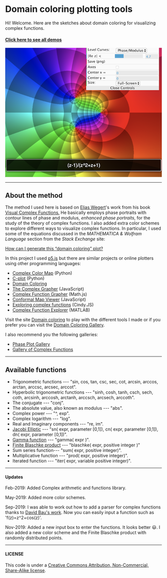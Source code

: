 # Domain coloring plotting tools

Hi! Welcome. Here are the sketches about domain coloring for visualizing complex functions.

#### [Click here to see all demos](https://jcponce.github.io/domain-coloring/)

![alt tag](https://github.com/jcponce/complex/blob/gh-pages/dctools/plotfz.png)

---

## About the method

The method I used here is based on [Elias Wegert](http://www.visual.wegert.com/)'s work from his book [Visual Complex Functions.](http://www.springer.com/de/book/9783034801799) He basically employs phase portraits with contour lines of phase and modulus, *enhanced phase portraits*, for the study of the theory of complex functions. I also added extra color schemes to explore different ways to visualize complex functions. In particular, I used some of the equations discussed in the *MATHEMATICA &amp; Wolfram Language* section from the *Stack Exchange* site:

[How can I generate this “domain coloring” plot?](https://mathematica.stackexchange.com/questions/7275/how-can-i-generate-this-domain-coloring-plot)

In this project I used [p5.js](https://p5js.org/) but there are similar projects or online plotters using other programming languages: 

* [Complex Color Map](https://github.com/endolith/complex_colormap) (Python)
* [C-plot](https://github.com/nschloe/cplot) (Python)
* [Domain Coloring](https://github.com/fogleman/domaincoloring)
* [The Complex Grapher](https://talbrenev.com/complexgrapher/) (JavaScript)
* [Complex Function Grapher](http://jutanium.github.io/ComplexNumberGrapher/) (Math.js)
* [Conformal Map Viewer](http://davidbau.com/archives/2013/02/10/conformal_map_viewer.html) (JavaScript)
* [Exploring complex functions](https://cindyjs.org/gallery/cindygl/ComplexExplorer/index.html) (Cindy.JS)
* [Complex Function Explorer](https://au.mathworks.com/matlabcentral/fileexchange/45464-complex-function-explorer) (MATLAB)

Visit the site [Domain coloring](https://jcponce.github.io/domain-coloring) to play with the different tools I made or if you prefer you can visit the [Domain Coloring Gallery](https://www.dynamicmath.xyz/domain-coloring/dcgallery.html).

I also recommend you the following galleries:

* [Phase Plot Gallery](http://www.mathe.tu-freiberg.de/~wegert/PhasePlot/images.html)
* [Gallery of Complex Functions](https://vqm.uni-graz.at/pages/complex/index.html)

---

## Available functions

* Trigonometric functions --- "sin, cos, tan, csc, sec, cot, arcsin, arccos, arctan, arccsc, arcsec, arccot".
* Hyperbolic trigonometric functions --- "sinh, cosh, tanh, csch, sech, coth, arcsinh, arccosh, arctanh, arccsch, arcsech, arccoth".
* The conjugate --- "conj".
* The absolute value, also known as modulus --- "abs".
* Complex power --- "^, exp".
* Complex logarithm --- "log".
* Real and Imaginary components --- "re, im".
* [Jacobi Elliptic](https://en.wikipedia.org/wiki/Jacobi_elliptic_functions) --- "sn( expr, parameter [0,1]), cn( expr, parameter [0,1]), dn( expr, parameter [0,1])". 
* [Gamma function](https://en.wikipedia.org/wiki/Gamma_function) --- "gamma( expr )".
* [Finite Blaschke product](https://en.wikipedia.org/wiki/Blaschke_product) --- "blaschke( expr, positive integer )" 
* Sum series function--- "sum( expr, positive integer)".
* Multiplicative function --- "prod( expr, positive integer)".
* Iterated function --- "iter( expr, variable positive integer)".

---

#### Updates

Feb-2019: Added Complex arithmetic and functions library.

May-2019: Added more color schemes.

Sep-2019: I was able to work out how to add a parser for complex functions thanks to [David Bau's work](http://davidbau.com/). Now you can easily input a function such as 'f(z)=z^2+cos(z)'. 

Nov-2019: Added a new input box to enter the functions. It looks better 😃. I also added a new color scheme and the Finite Blaschke product with randomly distributed points.

---

#### LICENSE  
This code is under a [Creative Commons Attribution, Non-Commercial, Share-Alike license](https://creativecommons.org/licenses/by-nc-sa/4.0/).
